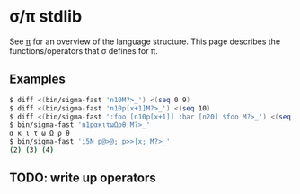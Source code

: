 # σ/π stdlib
See [π](pi.md) for an overview of the language structure. This page describes the functions/operators that σ defines for π.


## Examples
```bash
$ diff <(bin/sigma-fast 'n10M?>_') <(seq 0 9)
$ diff <(bin/sigma-fast 'n10p[x+1]M?>_') <(seq 10)
$ diff <(bin/sigma-fast ':foo [n10p[x+1]] :bar [n20] $foo M?>_') <(seq 10)
$ bin/sigma-fast 'n1pακιτωΩρθ;M?>_'
α κ ι τ ω Ω ρ θ
$ bin/sigma-fast 'i5N p@>@; p>>|x; M?>_'
(2) (3) (4)
```


## TODO: write up operators
